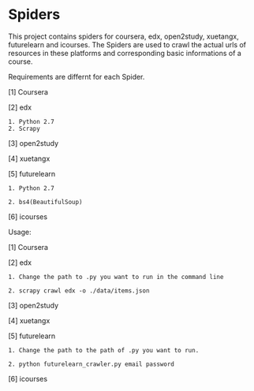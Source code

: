 # Spiders
This project contains spiders for coursera, edx, open2study, xuetangx, futurelearn and icourses.
The Spiders are used to crawl the actual urls of resources in these platforms and corresponding basic informations of a course.

Requirements are differnt for each Spider.

[1] Coursera

[2] edx

    1. Python 2.7
    2. Scrapy

[3] open2study

[4] xuetangx

[5] futurelearn

    1. Python 2.7

    2. bs4(BeautifulSoup)

[6] icourses

Usage:

[1] Coursera

[2] edx

    1. Change the path to .py you want to run in the command line 
    
    2. scrapy crawl edx -o ./data/items.json

[3] open2study

[4] xuetangx

[5] futurelearn

    1. Change the path to the path of .py you want to run.
    
    2. python futurelearn_crawler.py email password

[6] icourses

